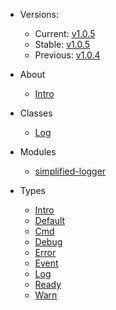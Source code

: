- Versions:
    - Current: [v1.0.5](https://github.com/SimplifiedLogger/SimplifedLogs-Base/releases)
    - Stable: [v1.0.5](https://github.com/SimplifiedLogger/SimplifedLogs-Base/releases)
    - Previous: [v1.0.4](https://github.com/SimplifiedLogger/SimplifedLogs-Base/releases)

- About
    - [Intro](/about/index)
- Classes
    - [Log](/classes/intro)
- Modules
    - [simplified-logger](/modules/intro)
- Types
    - [Intro](/types/intro)
    - [Default](/types/default)
    - [Cmd](/types/cmd)
    - [Debug](/types/debug)
    - [Error](/types/error)
    - [Event](/types/event)
    - [Log](/types/log)
    - [Ready](/types/ready)
    - [Warn](/types/warn)  
